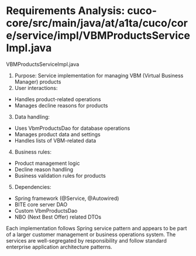 # Requirements Analysis: cuco-core/src/main/java/at/a1ta/cuco/core/service/impl/VBMProductsServiceImpl.java

VBMProductsServiceImpl.java
1. Purpose: Service implementation for managing VBM (Virtual Business Manager) products
2. User interactions:
- Handles product-related operations
- Manages decline reasons for products
3. Data handling:
- Uses VbmProductsDao for database operations
- Manages product data and settings
- Handles lists of VBM-related data
4. Business rules:
- Product management logic
- Decline reason handling
- Business validation rules for products
5. Dependencies:
- Spring framework (@Service, @Autowired)
- BITE core server DAO
- Custom VbmProductsDao
- NBO (Next Best Offer) related DTOs

Each implementation follows Spring service pattern and appears to be part of a larger customer management or business operations system. The services are well-segregated by responsibility and follow standard enterprise application architecture patterns.